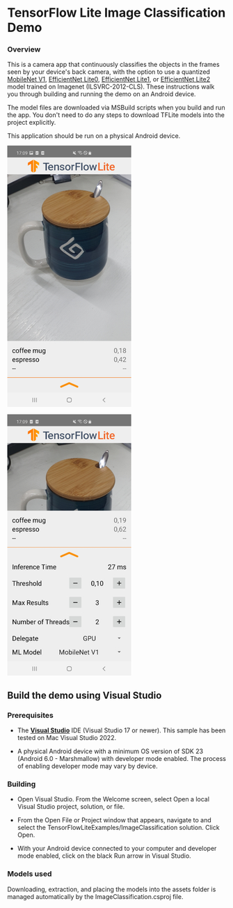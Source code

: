 # TensorFlow Lite Image Classification Demo

### Overview

This is a camera app that continuously classifies the objects in the frames
seen by your device's back camera, with the option to use a quantized
[MobileNet V1](https://tfhub.dev/tensorflow/lite-model/mobilenet_v1_1.0_224_quantized/1/metadata/1),
[EfficientNet Lite0](https://tfhub.dev/tensorflow/lite-model/efficientnet/lite0/int8/2),
[EfficientNet Lite1](https://tfhub.dev/tensorflow/lite-model/efficientnet/lite1/int8/2),
or
[EfficientNet Lite2](https://tfhub.dev/tensorflow/lite-model/efficientnet/lite2/int8/2)
model trained on Imagenet (ILSVRC-2012-CLS). These instructions
walk you through building and running the demo on an Android device.

The model files are downloaded via MSBuild scripts when you build and run the
app. You don't need to do any steps to download TFLite models into the project
explicitly.

This application should be run on a physical Android device.

![App example showing UI controls. Result is espresso.](screenshot1.jpg?raw=true "Screenshot with controls")

![App example without UI controls. Result is espresso.](screenshot2.jpg?raw=true "Screenshot without controls")

## Build the demo using Visual Studio

### Prerequisites

* The **[Visual Studio](https://visualstudio.microsoft.com/vs/mac/)**
    IDE (Visual Studio 17 or newer). This sample has been tested on
    Mac Visual Studio 2022.

* A physical Android device with a minimum OS version of SDK 23 (Android 6.0 -
    Marshmallow) with developer mode enabled. The process of enabling developer
    mode may vary by device.

### Building

* Open Visual Studio. From the Welcome screen, select Open a local
    Visual Studio project, solution, or file.

* From the Open File or Project window that appears, navigate to and select
    the TensorFlowLiteExamples/ImageClassification solution.
    Click Open.

* With your Android device connected to your computer and developer mode
    enabled, click on the black Run arrow in Visual Studio.

### Models used

Downloading, extraction, and placing the models into the assets folder is
managed automatically by the ImageClassification.csproj file.
